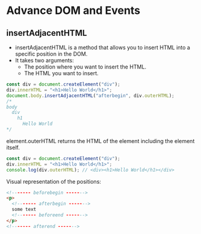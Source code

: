 # Advance DOM and Events

## insertAdjacentHTML

- insertAdjacentHTML is a method that allows you to insert HTML into a specific position in the DOM.
- It takes two arguments:
  - The position where you want to insert the HTML.
  - The HTML you want to insert.

```js run
const div = document.createElement("div");
div.innerHTML = "<h1>Hello World</h1>";
document.body.insertAdjacentHTML("afterbegin", div.outerHTML);
/*
body
  div
    h1
      Hello World
*/
```

element.outerHTML returns the HTML of the element including the element itself.

```js run
const div = document.createElement("div");
div.innerHTML = "<h1>Hello World</h1>";
console.log(div.outerHTML); // <div><h1>Hello World</h1></div>
```

Visual representation of the positions:

```html
<!------- beforebegin ------->
<p>
  <!------- afterbegin ------->
  some text
  <!------- beforeend ------->
</p>
<!------- afterend ------->
```
